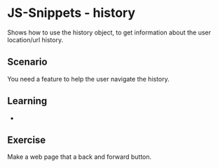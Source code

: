 # JS-Snippets - history
Shows how to use the history object, to get information about the user location/url history.

## Scenario
You need a feature to help  the user navigate the history.

## Learning
- 

## Exercise
Make a web page that a back and forward button.

